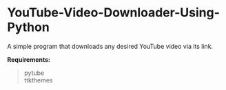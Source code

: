 # YouTube-Video-Downloader-Using-Python
A simple program that downloads any desired YouTube video via its link.

__Requirements:__
> pytube<br/>
> ttkthemes
